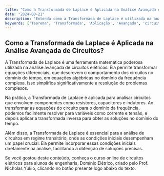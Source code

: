 ```yaml
---
title: "Como a Transformada de Laplace é Aplicada na Análise Avançada de Circuitos?"
date: "2024-08-21"
description: "Entenda como a Transformada de Laplace é utilizada na análise avançada de circuitos elétricos."
keywords: ['Teorema', 'Transformada', 'Aplicação', 'Avançada', 'circuito', 'transformada', 'Análise']
---
```


## Como a Transformada de Laplace é Aplicada na Análise Avançada de Circuitos?

A Transformada de Laplace é uma ferramenta matemática poderosa utilizada na análise avançada de circuitos elétricos. Ela permite transformar equações diferenciais, que descrevem o comportamento dos circuitos no domínio do tempo, em equações algébricas no domínio da frequência complexa. Isso simplifica significativamente a resolução de problemas complexos.

Na prática, a Transformada de Laplace é aplicada para analisar circuitos que envolvem componentes como resistores, capacitores e indutores. Ao transformar as equações do circuito para o domínio da frequência, podemos facilmente resolver para variáveis como corrente e tensão, e depois aplicar a transformada inversa para obter as soluções no domínio do tempo.

Além disso, a Transformada de Laplace é essencial para a análise de circuitos em regime transitório, onde as condições iniciais desempenham um papel crucial. Ela permite incorporar essas condições iniciais diretamente na análise, facilitando a obtenção de soluções precisas.

Se você gostou deste conteúdo, conheça o curso online de circuitos elétricos para alunos de engenharia, Domínio Elétrico, criado pelo Prof. Nicholas Yukio, clicando no botão presente logo abaixo do texto.